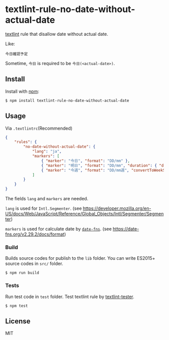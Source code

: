 # textlint-rule-no-date-without-actual-date

[textlint](https://github.com/textlint/textlint) rule that disallow date without actual date.

Like:

```
今日確認予定
```

Sometime, `今日` is required to be `今日(<actual-date>)`.


## Install

Install with [npm](https://www.npmjs.com/):

```console
$ npm install textlint-rule-no-date-without-actual-date
```

## Usage

Via `.textlintrc`(Recommended)

```json
{
    "rules": {
        "no-date-without-actual-date": {
            "lang": "ja",
            "markers": [
                { "marker": "今日", "format": "DD/mm" },
                { "marker": "明日", "format": "DD/mm", "duration": { "days": 1 } },
                { "marker": "今週", "format": "DD/mm週", "convertToWeekStart": true }
            ]
        }
    }
}
```

The fields `lang` and `markers` are needed.

`lang` is used for `Intl.Segmenter`. (see https://developer.mozilla.org/en-US/docs/Web/JavaScript/Reference/Global_Objects/Intl/Segmenter/Segmenter)

`markers` is used for calculate date by [`date-fns`](https://github.com/date-fns/date-fns). (see https://date-fns.org/v2.29.2/docs/format)

### Build

Builds source codes for publish to the `lib` folder.
You can write ES2015+ source codes in `src/` folder.

```console
$ npm run build
```

### Tests

Run test code in `test` folder.
Test textlint rule by [textlint-tester](https://github.com/textlint/textlint-tester).

```console
$ npm test
```

## License

MIT
